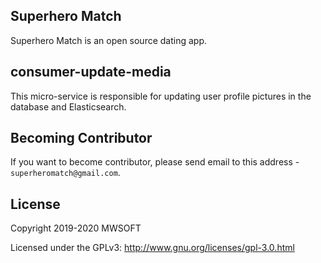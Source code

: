 ## Superhero Match
Superhero Match is an open source dating app.

## consumer-update-media
This micro-service is responsible for updating user profile pictures in the database and Elasticsearch. 

## Becoming Contributor
If you want to become contributor, please send email to this address - `superheromatch@gmail.com`.

## License
Copyright 2019-2020 MWSOFT

Licensed under the GPLv3: http://www.gnu.org/licenses/gpl-3.0.html